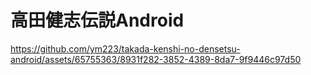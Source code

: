 # 高田健志伝説Android

https://github.com/ym223/takada-kenshi-no-densetsu-android/assets/65755363/8931f282-3852-4389-8da7-9f9446c97d50

